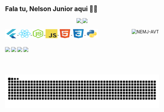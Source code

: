 ## Fala tu, Nelson Junior aqui ✌🏽

<div align="center">
  <a href="https://github.com/NEMJ">
  <img height="180em" src="https://github-readme-stats.vercel.app/api?username=NEMJ&show_icons=true&theme=dark&include_all_commits=true&count_private=true"/>
  <img height="180em" src="https://github-readme-stats.vercel.app/api/top-langs/?username=NEMJ&layout=compact&langs_count=7&theme=dark"/>
</div>

<div style="display: incline_block"><br>
  <img align="center" alt="Flutter" width="40" height="30" src="https://github.com/devicons/devicon/blob/master/icons/flutter/flutter-original.svg"/>
  <img align="center" alt="Reac" width="40" height="30" src="https://github.com/devicons/devicon/blob/master/icons/react/react-original.svg"/>
  <img align="center" alt="Node JS" width="40" height="30" src="https://github.com/devicons/devicon/blob/master/icons/nodejs/nodejs-original.svg"/>
  <img align="center" alt="JavaScript" width="40" height="30" src="https://github.com/devicons/devicon/blob/master/icons/javascript/javascript-original.svg"/>
  <img align="center" alt="HTML5" width="40" height="30" src="https://github.com/devicons/devicon/blob/master/icons/html5/html5-original.svg"/>
  <img align="center" alt="CSS" width="40" height="30" src="https://github.com/devicons/devicon/blob/master/icons/css3/css3-original.svg"/>
  <img align="center" alt="Python" width="40" height="30" src="https://github.com/devicons/devicon/blob/master/icons/python/python-original.svg"/>
  <img align="right" alt="NEMJ-AVT" height="150px" src="https://cdn.discordapp.com/attachments/896968118243590195/897296669517946920/Avatar.png"/>
<div/>

##
<div>
  <a href="mailto:dudu.da.mata@hotmail.com.com"><img src="https://img.shields.io/badge/Outlook-0078D4?style=for-the-badge&logo=microsoft-outlook&logoColor=white" target="_blank"/></a>
  <a href="mailto:nj200499@gmail.com"><img src="https://img.shields.io/badge/Gmail-D14836?style=for-the-badge&logo=gmail&logoColor=white"/></a>
  <a href="https://www.linkedin.com/in/nelson-junior-20a305182/"><img src="http://shields.io/badge/Linkedin-0077B5?style=for-the-badge&logo=linkedin&logoColor=white"/></a>
  <a href="https://www.facebook.com/profile.php?id=100021855757349"><img src="https://shields.io/badge/Facebook-1877F2?style=for-the-badge&logo=facebook&logoColor=white"/></a>
</div>
  
![Snake animation](https://github.com/NEMJ/NEMJ/blob/output/github-contribution-grid-snake.svg)
  
<!--
**NEMJ/NEMJ** is a ✨ _special_ ✨ repository because its `README.md` (this file) appears on your GitHub profile.

Here are some ideas to get you started:

- 🔭 I’m currently working on ...
- 🌱 I’m currently learning ...
- 👯 I’m looking to collaborate on ...
- 🤔 I’m looking for help with ...
- 💬 Ask me about ...
- 📫 How to reach me: ...
- 😄 Pronouns: ...
- ⚡ Fun fact: ...
-->

